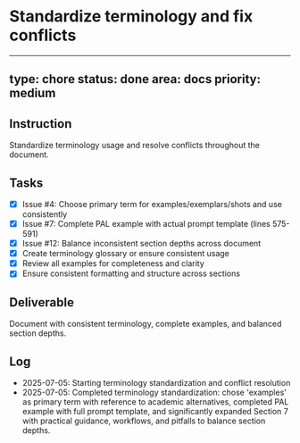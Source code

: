 # Standardize terminology and fix conflicts

---
type: chore
status: done
area: docs
priority: medium
---


## Instruction
Standardize terminology usage and resolve conflicts throughout the document.

## Tasks
- [x] Issue #4: Choose primary term for examples/exemplars/shots and use consistently
- [x] Issue #7: Complete PAL example with actual prompt template (lines 575-591)
- [x] Issue #12: Balance inconsistent section depths across document
- [x] Create terminology glossary or ensure consistent usage
- [x] Review all examples for completeness and clarity
- [x] Ensure consistent formatting and structure across sections

## Deliverable
Document with consistent terminology, complete examples, and balanced section depths.

## Log
- 2025-07-05: Starting terminology standardization and conflict resolution
- 2025-07-05: Completed terminology standardization: chose 'examples' as primary term with reference to academic alternatives, completed PAL example with full prompt template, and significantly expanded Section 7 with practical guidance, workflows, and pitfalls to balance section depths.

